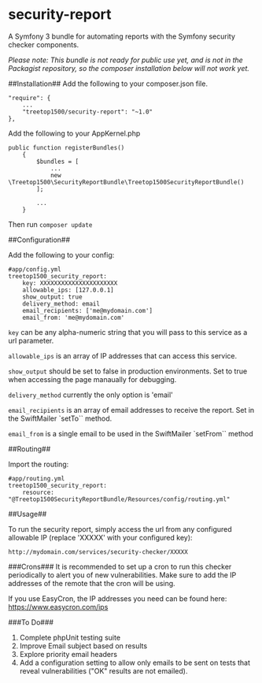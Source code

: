 # security-report
A Symfony 3 bundle for automating reports with the Symfony security checker components.

*Please note: This bundle is not ready for public use yet, and is not in the Packagist repository, so the composer installation below will not work yet.*

##Installation##
Add the following to your composer.json file.
    
```
"require": {
    ...
    "treetop1500/security-report": "~1.0"
},
```

Add the following to your AppKernel.php

```
public function registerBundles()
    {
        $bundles = [
            ...
            new \Treetop1500\SecurityReportBundle\Treetop1500SecurityReportBundle()
        ];

        ...
    }
```

Then run `composer update`

##Configuration##

Add the following to your config:

```
#app/config.yml
treetop1500_security_report:
    key: XXXXXXXXXXXXXXXXXXXXXX
    allowable_ips: [127.0.0.1]
    show_output: true
    delivery_method: email
    email_recipients: ['me@mydomain.com']
    email_from: 'me@mydomain.com'

```

`key` can be any alpha-numeric string that you will pass to this service as a url parameter.

`allowable_ips` is an array of IP addresses that can access this service.

`show_output` should be set to false in production environments. Set to true when accessing the page manaually for debugging.

`delivery_method` currently the only option is 'email'

`email_recipients` is an array of email addresses to receive the report. Set in the SwiftMailer `setTo`` method.

`email_from` is a single email to be used in the SwiftMailer `setFrom`` method


##Routing##

Import the routing:

```
#app/routing.yml
treetop1500_security_report:
    resource: "@Treetop1500SecurityReportBundle/Resources/config/routing.yml"
```

##Usage##

To run the security report, simply access the url from any configured allowable IP (replace 'XXXXX' with your configured key):

    http://mydomain.com/services/security-checker/XXXXX

###Crons###
It is recommended to set up a cron to run this checker periodically to alert you of new vulnerabilities. Make sure to add the IP addresses of the remote that the cron will be using.

If you use EasyCron, the IP addresses you need can be found here: https://www.easycron.com/ips

###To Do###
1. Complete phpUnit testing suite
2. Improve Email subject based on results
3. Explore priority email headers
4. Add a configuration setting to allow only emails to be sent on tests that reveal vulnerabilities ("OK" results are not emailed).

